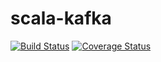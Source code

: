 scala-kafka
===

[![Build Status](https://travis-ci.org/vectos/scala-kafka.svg)](https://travis-ci.org/vectos/scala-kafka)
[![Coverage Status](https://coveralls.io/repos/github/vectos/scala-kafka/badge.svg?branch=feature%2Ftests)](https://coveralls.io/github/vectos/scala-kafka)